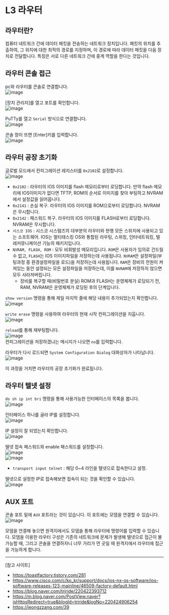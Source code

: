 # L3 라우터

## 라우터란?

컴퓨터 네트워크 간에 데이터 패킷을 전송하는 네트워크 장치입니다. 
패킷의 위치를 추출하여, 그 위치에 대한 최적의 경로를 지정하며, 이 경로에 따라 데이터 패킷을 다음 장치로 전달합니다. 
특징은 서로 다른 네트워크 간에 중계 역할을 한다는 것입니다.

## 라우터 콘솔 접근

pc와 라우터를 콘솔로 연결합니다.   
![image](https://user-images.githubusercontent.com/43658658/141877073-fc2144c7-f745-410c-9124-7f161d62c2a6.png)   

[장치 관리자]를 열고 포트를 확인합니다.   
![image](https://user-images.githubusercontent.com/43658658/141876619-b54108b4-a7b2-47d2-905a-9aa9cb23d89d.png)    

PuTTy를 열고 `Serial` 방식으로 연결합니다.   
![image](https://user-images.githubusercontent.com/43658658/141877145-ae774f10-9f4b-470d-845b-81abf9b44827.png)   

콘솔 창이 뜨면 [Enter]키를 입력합니다.   
![image](https://user-images.githubusercontent.com/43658658/141877268-c3f148b5-1272-4373-926d-05b3c28d7924.png)   

## 라우터 공장 초기화

글로벌 모드에서 컨피그레이션 레지스터를 `0x2102`로 설정합니다.   
![image](https://user-images.githubusercontent.com/43658658/141878996-1b831211-d138-483b-aecb-be87351fd28c.png)   
* `0x2102` : 라우터의 IOS 이미지를 flash 메모리로부터 로딩합니다. 만약 flash 메모리에 IOS이미지가 없다면 TFTP, ROM의 순서로 이미지를 찾아 부팅하고 NVRAM에서 설정값을 읽어옵니다.
* `0x2141` : 손실 복구. 라우터의 IOS 이미지를 ROM으로부터 로딩합니다. NVRAM은 무시합니다.
* `0x2142` : 패스워드 복구. 라우터의 IOS 이미지를 FLASH로부터 로딩합니다. NVRAM은 무시합니다.
* `시스코 IOS` : 시스코 시스템즈의 대부분의 라우터와 현행 모든 스위치에 사용되고 있는 소프트웨어. IOS는 멀티태스킹 OS와 통합된 라우팅, 스위칭, 인터네트워킹, 텔레커뮤니케이션 기능의 패키지입니다.
* `NVRAM, FLASH, ROM` : 모두 비휘발성 메모리입니다. `ROM`은 사용자가 임의로 건드릴 수 없고, `FLASH`는 IOS 이미지파일을 저장하는데 사용됩니다. `NVRAM`은 설정파일(부팅과정 중 환경설정파일을 로드)을 저장하는데 사용됩니다. `RAM`은 장비의 전원이 켜져있는 동안 설정되는 모든 설정파일을 저장하는데, 이를 `NVRAM`에 저장하지 않으면 모두 사라져버립니다.
  * 장비를 복구할 때(비밀번호 분실) ROM과 FLASH는 운영체제가 로딩되기 전, RAM, NVRAM은 운영체제가 로딩된 후의 단계입니다. 

`show version` 명령을 통해 제일 마지막 줄에 해당 내용이 추가되었는지 확인합니다.   
![image](https://user-images.githubusercontent.com/43658658/141879755-58a48b84-d752-468f-ba63-e39b0d80ab40.png)

`write erase` 명령을 사용하여 라우터의 현재 시작 컨피그레이션을 지웁니다.   
![image](https://user-images.githubusercontent.com/43658658/141879859-70913be4-5283-41f6-abef-402ae76a80ed.png)

`reload`를 통해 재부팅합니다.   
![image](https://user-images.githubusercontent.com/43658658/141879933-3e96ed3d-a959-4e65-b264-40c3b7e78da2.png)   
컨피그레이션을 저장하겠냐는 메시지가 나오면 `no`를 입력합니다.

라우터가 다시 로드되면 `System Configuration Dialog` 대화상자가 나타납니다.   
![image](https://user-images.githubusercontent.com/43658658/141880538-9be035bb-996f-486d-bab1-374d1e503572.png)   

이 과정을 거치면 라우터의 공장 초기화가 완료됩니다.

## 라우터 텔넷 설정

`do sh ip int bri` 명령을 통해 사용가능한 인터페이스의 목록을 봅니다.   
![image](https://user-images.githubusercontent.com/43658658/141884645-ee8d0ba1-5158-4e13-9bf8-de8eccea5fd7.png)

인터페이스 하나를 골라 IP를 설정합니다.   
![image](https://user-images.githubusercontent.com/43658658/141884813-b4df284e-7494-4a71-9ff2-45fb1b22cc2f.png)

IP 설정이 잘 되었는지 확인합니다.   
![image](https://user-images.githubusercontent.com/43658658/141884781-80a9be60-6bb8-4dfe-b1df-a2f938861682.png)

텔넷 접속 패스워드와 enable 패스워드를 설정합니다.   
![image](https://user-images.githubusercontent.com/43658658/141886139-2612996b-408a-499d-b5c9-71cde1f1679b.png)   
![image](https://user-images.githubusercontent.com/43658658/141886174-532d980e-5211-4129-97b9-aaca54e6d638.png)   
* `transport input telnet` : 해당 0~4 라인을 텔넷으로 접속한다고 설정.

텔넷으로 설정한 IP로 접속해보면 접속이 되는 것을 확인할 수 있습니다.   
![image](https://user-images.githubusercontent.com/43658658/141885076-07c96ef5-3f92-4b30-99c9-c2d29971f85b.png)

## AUX 포트

콘솔 포트 밑에 `AUX` 포트라는 것이 있습니다.
이 포트에는 모뎀을 연결할 수 있습니다.   
![image](https://user-images.githubusercontent.com/43658658/141877720-7236accd-bdca-45ed-b79e-25836040c7b9.png)   

모뎀을 연결해 놓으면 원격지에서도 모뎀을 통해 라우터에 명령어를 입력할 수 있습니다.
모뎀을 이용한 라우터 구성은 기존의 네트워크에 문제가 발생해 텔넷으로 접근이 불가능할 때, 그리고 콘솔을 연결하자니 너무 거리가 먼 곳일 때 원격지에서 라우터에 접근을 가능하게 합니다.

---

[참고 사이트]   
* https://toastfactory.tistory.com/281
* https://www.cisco.com/c/ko_kr/support/docs/ios-nx-os-software/ios-software-releases-123-mainline/46509-factory-default.html
* https://blog.naver.com/triride/220422393712
* https://m.blog.naver.com/PostView.naver?isHttpsRedirect=true&blogId=triride&logNo=220424906254
* https://jeongzzang.com/39
